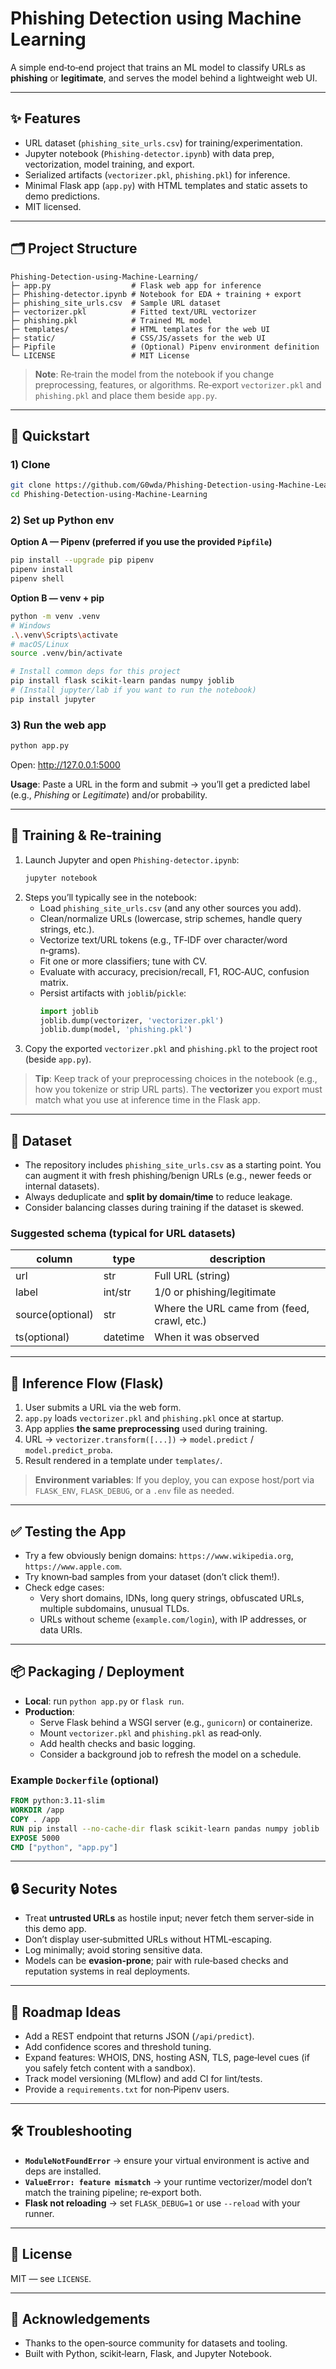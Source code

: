 # Phishing Detection using Machine Learning

A simple end‑to‑end project that trains an ML model to classify URLs as **phishing** or **legitimate**, and serves the model behind a lightweight web UI.

---

## ✨ Features
- URL dataset (`phishing_site_urls.csv`) for training/experimentation.
- Jupyter notebook (`Phishing-detector.ipynb`) with data prep, vectorization, model training, and export.
- Serialized artifacts (`vectorizer.pkl`, `phishing.pkl`) for inference.
- Minimal Flask app (`app.py`) with HTML templates and static assets to demo predictions.
- MIT licensed.

---

## 🗂️ Project Structure
```
Phishing-Detection-using-Machine-Learning/
├─ app.py                  # Flask web app for inference
├─ Phishing-detector.ipynb # Notebook for EDA + training + export
├─ phishing_site_urls.csv  # Sample URL dataset
├─ vectorizer.pkl          # Fitted text/URL vectorizer
├─ phishing.pkl            # Trained ML model
├─ templates/              # HTML templates for the web UI
├─ static/                 # CSS/JS/assets for the web UI
├─ Pipfile                 # (Optional) Pipenv environment definition
└─ LICENSE                 # MIT License
```

> **Note**: Re‑train the model from the notebook if you change preprocessing, features, or algorithms. Re‑export `vectorizer.pkl` and `phishing.pkl` and place them beside `app.py`.

---

## 🚀 Quickstart

### 1) Clone
```bash
git clone https://github.com/G0wda/Phishing-Detection-using-Machine-Learning.git
cd Phishing-Detection-using-Machine-Learning
```

### 2) Set up Python env
**Option A — Pipenv (preferred if you use the provided `Pipfile`)**
```bash
pip install --upgrade pip pipenv
pipenv install
pipenv shell
```

**Option B — venv + pip**
```bash
python -m venv .venv
# Windows
.\.venv\Scripts\activate
# macOS/Linux
source .venv/bin/activate

# Install common deps for this project
pip install flask scikit-learn pandas numpy joblib
# (Install jupyter/lab if you want to run the notebook)
pip install jupyter
```

### 3) Run the web app
```bash
python app.py
```
Open: http://127.0.0.1:5000

**Usage**: Paste a URL in the form and submit → you’ll get a predicted label (e.g., *Phishing* or *Legitimate*) and/or probability.

---

## 🧠 Training & Re‑training
1. Launch Jupyter and open `Phishing-detector.ipynb`:
   ```bash
   jupyter notebook
   ```
2. Steps you’ll typically see in the notebook:
   - Load `phishing_site_urls.csv` (and any other sources you add).
   - Clean/normalize URLs (lowercase, strip schemes, handle query strings, etc.).
   - Vectorize text/URL tokens (e.g., TF‑IDF over character/word n‑grams).
   - Fit one or more classifiers; tune with CV.
   - Evaluate with accuracy, precision/recall, F1, ROC‑AUC, confusion matrix.
   - Persist artifacts with `joblib`/`pickle`:
     ```python
     import joblib
     joblib.dump(vectorizer, 'vectorizer.pkl')
     joblib.dump(model, 'phishing.pkl')
     ```
3. Copy the exported `vectorizer.pkl` and `phishing.pkl` to the project root (beside `app.py`).

> **Tip**: Keep track of your preprocessing choices in the notebook (e.g., how you tokenize or strip URL parts). The **vectorizer** you export must match what you use at inference time in the Flask app.

---

## 🧾 Dataset
- The repository includes `phishing_site_urls.csv` as a starting point. You can augment it with fresh phishing/benign URLs (e.g., newer feeds or internal datasets).
- Always deduplicate and **split by domain/time** to reduce leakage.
- Consider balancing classes during training if the dataset is skewed.

### Suggested schema (typical for URL datasets)
| column         | type   | description                                  |
|----------------|--------|----------------------------------------------|
| url            | str    | Full URL (string)                             |
| label          | int/str| 1/0 or phishing/legitimate                    |
| source(optional)| str   | Where the URL came from (feed, crawl, etc.)   |
| ts(optional)   | datetime | When it was observed                        |

---

## 🧩 Inference Flow (Flask)
1. User submits a URL via the web form.
2. `app.py` loads `vectorizer.pkl` and `phishing.pkl` once at startup.
3. App applies **the same preprocessing** used during training.
4. URL → `vectorizer.transform([...])` → `model.predict` / `model.predict_proba`.
5. Result rendered in a template under `templates/`.

> **Environment variables**: If you deploy, you can expose host/port via `FLASK_ENV`, `FLASK_DEBUG`, or a `.env` file as needed.

---

## ✅ Testing the App
- Try a few obviously benign domains: `https://www.wikipedia.org`, `https://www.apple.com`.
- Try known‑bad samples from your dataset (don’t click them!).
- Check edge cases: 
  - Very short domains, IDNs, long query strings, obfuscated URLs, multiple subdomains, unusual TLDs.
  - URLs without scheme (`example.com/login`), with IP addresses, or data URIs.

---

## 📦 Packaging / Deployment
- **Local**: run `python app.py` or `flask run`.
- **Production**: 
  - Serve Flask behind a WSGI server (e.g., `gunicorn`) or containerize.
  - Mount `vectorizer.pkl` and `phishing.pkl` as read‑only.
  - Add health checks and basic logging.
  - Consider a background job to refresh the model on a schedule.

### Example `Dockerfile` (optional)
```dockerfile
FROM python:3.11-slim
WORKDIR /app
COPY . /app
RUN pip install --no-cache-dir flask scikit-learn pandas numpy joblib
EXPOSE 5000
CMD ["python", "app.py"]
```

---

## 🔒 Security Notes
- Treat **untrusted URLs** as hostile input; never fetch them server‑side in this demo app.
- Don’t display user‑submitted URLs without HTML‑escaping.
- Log minimally; avoid storing sensitive data.
- Models can be **evasion‑prone**; pair with rule‑based checks and reputation systems in real deployments.

---

## 🧭 Roadmap Ideas
- Add a REST endpoint that returns JSON (`/api/predict`).
- Add confidence scores and threshold tuning.
- Expand features: WHOIS, DNS, hosting ASN, TLS, page‑level cues (if you safely fetch content with a sandbox).
- Track model versioning (MLflow) and add CI for lint/tests.
- Provide a `requirements.txt` for non‑Pipenv users.

---

## 🛠️ Troubleshooting
- **`ModuleNotFoundError`** → ensure your virtual environment is active and deps are installed.
- **`ValueError: feature mismatch`** → your runtime vectorizer/model don’t match the training pipeline; re‑export both.
- **Flask not reloading** → set `FLASK_DEBUG=1` or use `--reload` with your runner.

---

## 📄 License
MIT — see `LICENSE`.

---

## 🙌 Acknowledgements
- Thanks to the open‑source community for datasets and tooling.
- Built with Python, scikit‑learn, Flask, and Jupyter Notebook.

